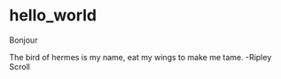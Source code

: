 # hello_world
Bonjour 

The bird of hermes is my name, eat my wings to make me tame.
-Ripley Scroll
